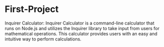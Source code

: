 # First-Project
Inquirer Calculator:
Inquirer Calculator is a command-line calculator that runs on Node.js and utilizes the Inquirer library to take input from users for mathematical operations. This calculator provides users with an easy and intuitive way to perform calculations.
